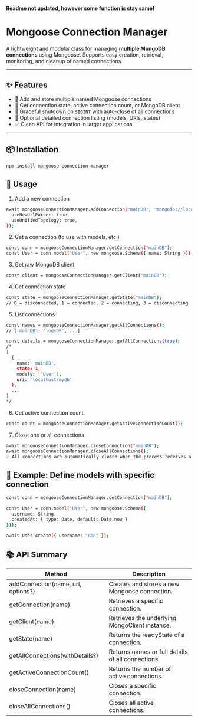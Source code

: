 #### Readme not updated, however some function is stay same!

# Mongoose Connection Manager

A lightweight and modular class for managing **multiple MongoDB connections** using Mongoose. Supports easy creation, retrieval, monitoring, and cleanup of named connections.

---

## ✨ Features

- 🔌 Add and store multiple named Mongoose connections
- 📡 Get connection state, active connection count, or MongoDB client
- 🧹 Graceful shutdown on `SIGINT` with auto-close of all connections
- 🧾 Optional detailed connection listing (models, URIs, states)
- ✅ Clean API for integration in larger applications

---

## 📦 Installation

```bash
npm install mongoose-connection-manager
```

## 🚀 Usage
1. Add a new connection
```bash
await mongooseConnectionManager.addConnection("mainDB", "mongodb://localhost:27017/mydb", {
  useNewUrlParser: true,
  useUnifiedTopology: true,
});
```
2. Get a connection (to use with models, etc.)
```bash
const conn = mongooseConnectionManager.getConnection("mainDB");
const User = conn.model("User", new mongoose.Schema({ name: String }));
```
3. Get raw MongoDB client
```bash
const client = mongooseConnectionManager.getClient("mainDB");
```
4. Get connection state
```bash
const state = mongooseConnectionManager.getState("mainDB");
// 0 = disconnected, 1 = connected, 2 = connecting, 3 = disconnecting
```
5. List connections
```bash
const names = mongooseConnectionManager.getAllConnections();
// ['mainDB', 'logsDB', ...]

const details = mongooseConnectionManager.getAllConnections(true);
/*
[
  {
    name: 'mainDB',
    state: 1,
    models: ['User'],
    uri: 'localhost/mydb'
  },
  ...
]
*/
```
6. Get active connection count
```bash
const count = mongooseConnectionManager.getActiveConnectionCount();
```
7. Close one or all connections
```bash
await mongooseConnectionManager.closeConnection("mainDB");
await mongooseConnectionManager.closeAllConnections();
💡 All connections are automatically closed when the process receives a SIGINT (e.g., Ctrl+C).
```

## 🧪 Example: Define models with specific connection
```bash
const conn = mongooseConnectionManager.getConnection("mainDB");

const User = conn.model("User", new mongoose.Schema({
  username: String,
  createdAt: { type: Date, default: Date.now }
}));

await User.create({ username: "dan" });
```

## 📚 API Summary
| Method | Description |
| -------|-------------|
| addConnection(name, url, options?) |Creates and stores a new Mongoose connection. |
getConnection(name)|	Retrieves a specific connection.
getClient(name)	|Retrieves the underlying MongoClient instance.
getState(name)	|Returns the readyState of a connection.
getAllConnections(withDetails?)	|Returns names or full details of all connections.
getActiveConnectionCount()	|Returns the number of active connections.
closeConnection(name)	|Closes a specific connection.
closeAllConnections()	|Closes all active connections.